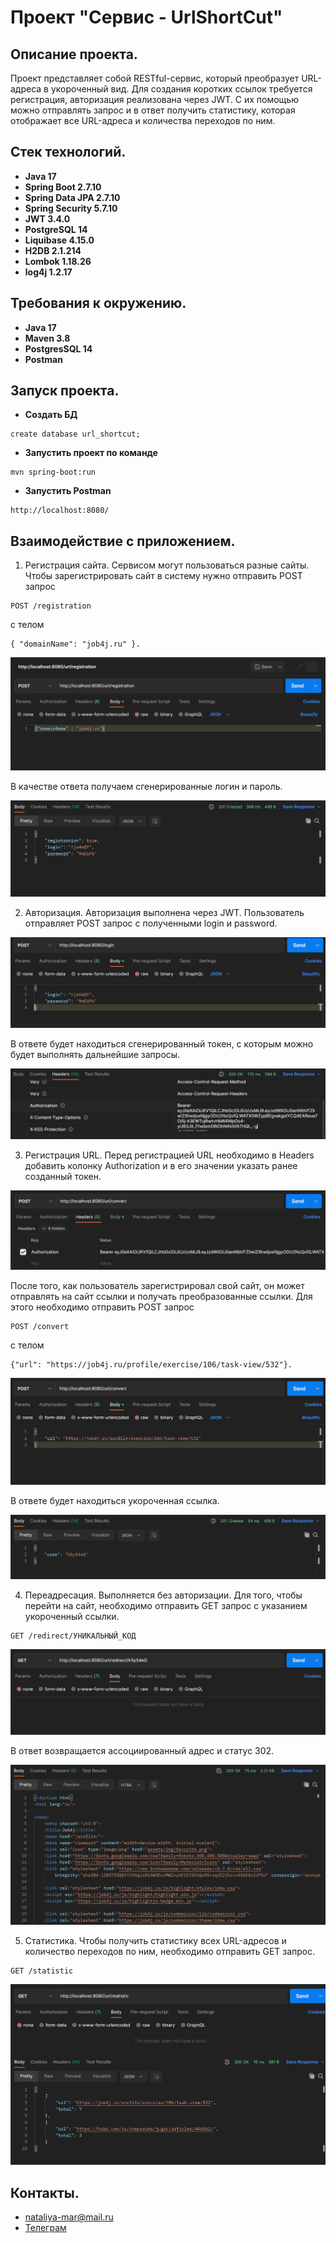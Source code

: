 # Проект "Сервис - UrlShortCut"

## Описание проекта.

Проект представляет собой RESTful-сервис, который преобразует URL-адреса в укороченный вид. Для создания коротких ссылок
требуется регистрация, авторизация реализована через JWT. С их помощью можно отправлять запрос и в ответ получить
статистику, которая отображает все URL-адреса и количества переходов по ним.

## Стек технологий.

- **Java 17**
- **Spring Boot 2.7.10**
- **Spring Data JPA 2.7.10**
- **Spring Security 5.7.10**
- **JWT 3.4.0**
- **PostgreSQL 14**
- **Liquibase 4.15.0**
- **H2DB 2.1.214**
- **Lombok 1.18.26**
- **log4j 1.2.17**

## Требования к окружению.

- **Java 17**
- **Maven 3.8**
- **PostgresSQL 14**
- **Postman**

## Запуск проекта.

- **Создать БД**

``` shell 
create database url_shortcut;
```

- **Запустить проект по команде**

``` shell 
mvn spring-boot:run
```

- **Запустить Postman**

``` shell 
http://localhost:8080/
```

## Взаимодействие с приложением.

1. Регистрация сайта.
Сервисом могут пользоваться разные сайты. Чтобы зарегистрировать сайт в систему нужно отправить POST запрос 

``` 
POST /registration
```

c телом

```
{ "domainName": "job4j.ru" }.
```

![](images/1.png)

В качестве ответа получаем сгенерированные логин и пароль.

![](images/2.png)

2. Авторизация.
Авторизация выполнена через JWT. Пользователь отправляет POST запрос с полученными login и password.

![](images/3.png)

В ответе будет находиться сгенерированный токен, с которым можно будет выполнять дальнейшие запросы.

![](images/4.png)

3. Регистрация URL.
Перед регистрацией URL необходимо в Headers добавить колонку Authorization и в его значении указать ранее созданный
   токен.

![](images/5.png)

После того, как пользователь зарегистрировал свой сайт, он может отправлять на сайт ссылки и получать преобразованные
ссылки. Для этого необходимо отправить POST запрос 

``` 
POST /convert
```

c телом

```
{"url": "https://job4j.ru/profile/exercise/106/task-view/532"}.
```

![](images/6.png)

В ответе будет находиться укороченная ссылка. 

![](images/7.png)

4. Переадресация. Выполняется без авторизации.
Для того, чтобы перейти на сайт, необходимо отправить GET запрос с указанием укороченный ссылки. 

``` 
GET /redirect/УНИКАЛЬНЫЙ_КОД
```

![](images/8.png)

В ответ возвращается ассоциированный адрес и статус 302.

![](images/9.png)

5. Статистика.
Чтобы получить статистику всех URL-адресов и количество переходов по ним, необходимо отправить GET запрос.

``` 
GET /statistic
```
![](images/10.png)
## Контакты.

- nataliya-mar@mail.ru
- <a href="https://t.me/khmnatalia/" target="_blank">Телеграм</a></h1>

